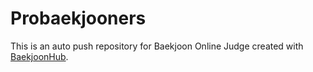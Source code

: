 # Probaekjooners
This is an auto push repository for Baekjoon Online Judge created with [BaekjoonHub](https://github.com/BaekjoonHub/BaekjoonHub).
